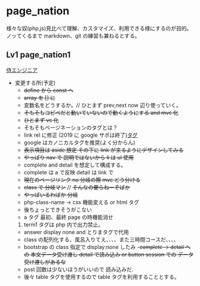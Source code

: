 # page_nation

様々な奴(php,js)見比べて理解、カスタマイズ、利用できる様にするのが目的。ノッてくるまで markdown、git の練習も兼ねるとする。

## Lv1 page_nation1

[侍エンジニア](https://www.sejuku.net/blog/70234)

- 変更する所(予定)
  - ~~define から const へ~~
  - ~~array を [] に~~
  - 変数名をどうするか。// ひとまず prev,next now 辺り使っていく。
  - ~~そもそもコピペだと動いていないので動くようにする and mvc 化~~
  - ~~ひとまず vc 化~~
  - そもそもページネーションのタグとは？
  - link rel に修正 (2019 に google サポは終了)[タグ](http://ooitanojohn.wp.xdomain.jp/2021/06/20/%e3%83%9a%e3%83%bc%e3%82%b8%e3%83%8d%e3%83%bc%e3%82%b7%e3%83%a7%e3%83%b3/)
  - google はカノニカルタグを推奨(よく分からん)
  - ~~表示項目は aside 想定 その下に link が来るようにデザインしてみる~~
  - ~~やっぱり nav で 説明ではないから li は ul 使用~~
  - complete and detail を想定して構成する。
  - complete は a で反映 detail は link で
  - ~~現在のページリンク no 分岐の際 mvc どう分ける~~
  - ~~class で 分岐マン~~ // ~~そんなの要らねーぞばか~~
  - ~~やっぱいるわばか 分岐~~
  - php-class-name → css 機能変える or html タグ
  - 後ちょっとできそうがこない
  - a タグ 最初、最終 page の時機能消せ
  1. term1 タグは php 内で出力禁止。
  - answer display none and とりま<a>タグで代用
  - class の配列化する、風呂入りてえ、、、、また三時間コースだ、、、、
  - bootstrap の class 指定で display:none したみ -~~complete → detail への 本文データ受け渡し detail で読み込み or button session での データ受け渡しがあるな~~
  - post 回数は少ないほうがいいので 読み込みだ.
  - 後々 table タグを使用するので table タグを利用することとする。
